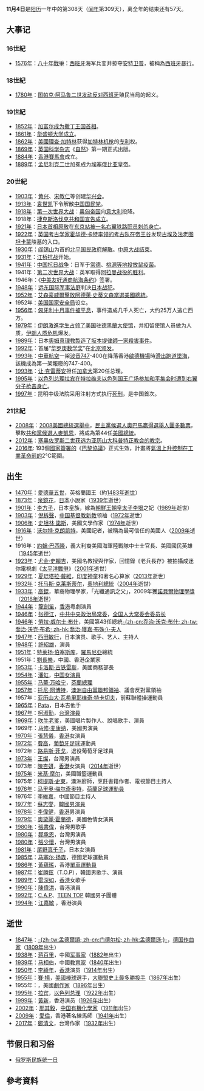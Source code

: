 **11月4日**是[阳历](../Page/阳历.md "wikilink")一年中的第308天（[闰年](../Page/闰年.md "wikilink")第309天），离全年的结束还有57天。

## 大事记

### 16世紀

  - [1576年](https://zh.wikipedia.org/wiki/1576年 "wikilink")：[八十年戰爭](../Page/八十年戰爭.md "wikilink")：[西班牙](../Page/西班牙.md "wikilink")海军兵变并掠夺[安特卫普](../Page/安特卫普.md "wikilink")，被稱為[西班牙暴行](https://zh.wikipedia.org/wiki/西班牙暴行 "wikilink")。

### 18世紀

  - [1780年](https://zh.wikipedia.org/wiki/1780年 "wikilink")：[图帕克·阿马鲁二世发动反对](https://zh.wikipedia.org/wiki/图帕克·阿马鲁二世 "wikilink")[西班牙](../Page/西班牙.md "wikilink")殖民当局的起义。

### 19世紀

  - [1852年](https://zh.wikipedia.org/wiki/1852年 "wikilink")：[加富尔成为](https://zh.wikipedia.org/wiki/卡米洛·奔索·迪·加富爾伯爵 "wikilink")[撒丁王国](https://zh.wikipedia.org/wiki/撒丁王国 "wikilink")[首相](https://zh.wikipedia.org/wiki/首相 "wikilink")。
  - [1861年](../Page/1861年.md "wikilink")：[华盛顿大学成立](https://zh.wikipedia.org/wiki/华盛顿大学 "wikilink")。
  - [1862年](../Page/1862年.md "wikilink")：[美國](https://zh.wikipedia.org/wiki/美國 "wikilink")[理查·加特林](../Page/理查·加特林.md "wikilink")获得[加特林机枪](../Page/加特林机枪.md "wikilink")的[专利](../Page/专利.md "wikilink")权。
  - [1869年](https://zh.wikipedia.org/wiki/1869年 "wikilink")：[英国](https://zh.wikipedia.org/wiki/英国 "wikilink")[科学](../Page/科学.md "wikilink")[杂志](../Page/杂志.md "wikilink")《[自然](https://zh.wikipedia.org/wiki/自然_\(雜誌\) "wikilink")》第一期正式出版。
  - [1884年](../Page/1884年.md "wikilink")：[香港賽馬會](../Page/香港賽馬會.md "wikilink")成立。
  - [1889年](../Page/1889年.md "wikilink")：[孟尼利克二世](../Page/孟尼利克二世.md "wikilink")加冕成为[埃塞俄比亚皇帝](../Page/埃塞俄比亚君主列表.md "wikilink")。

### 20世紀

  - [1903年](../Page/1903年.md "wikilink")：[黄兴](../Page/黄兴.md "wikilink")、[宋教仁](../Page/宋教仁.md "wikilink")等创建[华兴会](../Page/华兴会.md "wikilink")。
  - [1913年](../Page/1913年.md "wikilink")：[袁世凯](../Page/袁世凯.md "wikilink")下令解散[中国国民党](https://zh.wikipedia.org/wiki/中国国民党 "wikilink")。
  - [1918年](../Page/1918年.md "wikilink")：[第一次世界大战](../Page/第一次世界大战.md "wikilink")：[奥匈帝国](../Page/奥匈帝国.md "wikilink")向[意大利](../Page/意大利.md "wikilink")投降。
  - 1918年：[捷克斯洛伐克共和国宣告成立](https://zh.wikipedia.org/wiki/捷克斯洛伐克 "wikilink")。
  - [1921年](../Page/1921年.md "wikilink")：[日本首相](https://zh.wikipedia.org/wiki/日本首相 "wikilink")[原敬](../Page/原敬.md "wikilink")在[东京站被一名](https://zh.wikipedia.org/wiki/东京站 "wikilink")[右翼铁路职员刺杀身亡](https://zh.wikipedia.org/wiki/右翼 "wikilink")。
  - [1922年](../Page/1922年.md "wikilink")：[英国考古学家](https://zh.wikipedia.org/wiki/英国 "wikilink")[霍华德·卡特率领的考古队在](https://zh.wikipedia.org/wiki/霍华德·卡特 "wikilink")[帝王谷](../Page/帝王谷.md "wikilink")发现[古埃及](../Page/古埃及.md "wikilink")[法老](../Page/法老.md "wikilink")[图坦卡蒙](../Page/图坦卡蒙.md "wikilink")陵墓的入口。
  - [1930年](../Page/1930年.md "wikilink")：[阎锡山](../Page/阎锡山.md "wikilink")为首的[北平国民政府解散](https://zh.wikipedia.org/wiki/北平国民政府 "wikilink")。[中原大战结束](https://zh.wikipedia.org/wiki/中原大战 "wikilink")。
  - [1931年](../Page/1931年.md "wikilink")：[江桥抗战](../Page/江桥抗战.md "wikilink")开始。
  - [1941年](../Page/1941年.md "wikilink")：[中国抗日战争](../Page/中国抗日战争.md "wikilink")：日军于[常德](../Page/常德市.md "wikilink")、[桃源等地投放](https://zh.wikipedia.org/wiki/桃源縣 "wikilink")[鼠疫菌](https://zh.wikipedia.org/wiki/鼠疫菌 "wikilink")。
  - 1941年：[第二次世界大战](../Page/第二次世界大战.md "wikilink")：英军取得[阿拉曼战役的胜利](../Page/第二次阿拉曼战役.md "wikilink")。
  - 1946年：《[中美友好通商航海条约](../Page/中美友好通商航海条约.md "wikilink")》签署。
  - [1948年](../Page/1948年.md "wikilink")：[远东国际军事法庭](../Page/远东国际军事法庭.md "wikilink")判决[日本战犯](https://zh.wikipedia.org/wiki/日本战犯 "wikilink")。
  - [1952年](../Page/1952年.md "wikilink")：[艾森豪威爾擊敗](https://zh.wikipedia.org/wiki/艾森豪威爾 "wikilink")[阿德萊·史蒂文森當選](https://zh.wikipedia.org/wiki/阿德萊·史蒂文森 "wikilink")[美國總統](https://zh.wikipedia.org/wiki/美國總統 "wikilink")。
  - 1952年：[美国国家安全局](../Page/美国国家安全局.md "wikilink")设立。
  - [1956年](../Page/1956年.md "wikilink")：[匈牙利十月事件被平息](https://zh.wikipedia.org/wiki/匈牙利十月事件 "wikilink")，事件造成几千人死亡，大约25万人逃亡西方。
  - [1979年](../Page/1979年.md "wikilink")：[伊朗激進学生占领了](https://zh.wikipedia.org/wiki/伊朗 "wikilink")[美国](../Page/美国.md "wikilink")驻[德黑蘭大使馆](https://zh.wikipedia.org/wiki/德黑蘭 "wikilink")，并扣留使馆人员做为人质，[伊朗人质危机](../Page/伊朗人质危机.md "wikilink")爆发。
  - [1989年](../Page/1989年.md "wikilink")：日本[奧姆真理教製造了](https://zh.wikipedia.org/wiki/奧姆真理教 "wikilink")[坂本堤律師一家殺害事件](https://zh.wikipedia.org/wiki/坂本堤律師一家殺害事件 "wikilink")。
  - [1992年](../Page/1992年.md "wikilink")：首届“[华罗庚数学奖](../Page/华罗庚数学奖.md "wikilink")”在[北京颁发](https://zh.wikipedia.org/wiki/北京 "wikilink")。
  - [1993年](../Page/1993年.md "wikilink")：[中華航空](../Page/中華航空.md "wikilink")一架[波音747](../Page/波音747.md "wikilink")-400在降落香港[啟德機場](../Page/啟德機場.md "wikilink")時[滑出跑道墜海](../Page/中華航空605號班機事故.md "wikilink")，該機成為第一架報廢的747-400。
  - [1993年](../Page/1993年.md "wikilink")：[让·克雷蒂安](../Page/让·克雷蒂安.md "wikilink")担任[加拿大](../Page/加拿大.md "wikilink")第20任总理。
  - [1995年](../Page/1995年.md "wikilink")：[以色列总理](../Page/以色列总理.md "wikilink")[拉宾在](../Page/伊扎克·拉宾.md "wikilink")[特拉维夫](../Page/特拉维夫.md "wikilink")[以色列国王广场参加和平集会时遭到右翼分子枪击身亡](https://zh.wikipedia.org/wiki/以色列国王广场 "wikilink")。
  - [1997年](../Page/1997年.md "wikilink")：昆明中级法院采用注射方式执行[死刑](../Page/死刑.md "wikilink")，是中国首次。

### 21世紀

  - [2008年](../Page/2008年.md "wikilink")：[2008美國總統選舉中](https://zh.wikipedia.org/wiki/2008美國總統選舉 "wikilink")，[民主黨候選人](https://zh.wikipedia.org/wiki/美國民主黨 "wikilink")[奧巴馬贏得](https://zh.wikipedia.org/wiki/奧巴馬 "wikilink")[選舉人團多數票](https://zh.wikipedia.org/wiki/選舉人團 "wikilink")，擊敗[共和黨候選人](https://zh.wikipedia.org/wiki/美國共和黨 "wikilink")[麥凱恩](https://zh.wikipedia.org/wiki/麥凱恩 "wikilink")，將成為第44任[美國總統](https://zh.wikipedia.org/wiki/美國總統 "wikilink")。
  - [2012年](../Page/2012年.md "wikilink")：[塞奥佐罗斯二世获选为](https://zh.wikipedia.org/wiki/塞奥佐罗斯二世 "wikilink")[亚历山大科普特正教会的](https://zh.wikipedia.org/wiki/亚历山大科普特正教会 "wikilink")[教宗](https://zh.wikipedia.org/wiki/亚历山大科普特正教教宗列表 "wikilink")。
  - [2016年](../Page/2016年.md "wikilink"): 193個[國家簽署的](https://zh.wikipedia.org/wiki/國家 "wikilink")《[巴黎協議](../Page/巴黎協議.md "wikilink")》正式生效，計畫將[氣溫上升控制在](https://zh.wikipedia.org/wiki/氣溫 "wikilink")[工業革命前的](https://zh.wikipedia.org/wiki/工業革命 "wikilink")2℃範圍。

## 出生

  - [1470年](https://zh.wikipedia.org/wiki/1470年 "wikilink")：[愛德華五世](https://zh.wikipedia.org/wiki/愛德華五世 "wikilink")，英格蘭國王（約[1483年逝世](https://zh.wikipedia.org/wiki/1483年 "wikilink")）
  - [1873年](../Page/1873年.md "wikilink")：[泉鏡花](../Page/泉鏡花.md "wikilink")，[日本](../Page/日本.md "wikilink")小說家（[1939年](../Page/1939年.md "wikilink")逝世）
  - [1901年](../Page/1901年.md "wikilink")：[李方子](../Page/李方子.md "wikilink")，日本皇族，嫁為[朝鮮王朝皇太子](https://zh.wikipedia.org/wiki/朝鮮王朝 "wikilink")[李垠](../Page/李垠.md "wikilink")之妃（[1989年](../Page/1989年.md "wikilink")逝世）
  - [1903年](../Page/1903年.md "wikilink")：[倪柝聲](https://zh.wikipedia.org/wiki/倪柝聲 "wikilink")，[中国基督教新教](../Page/中国基督教新教.md "wikilink")领袖（[1972年](../Page/1972年.md "wikilink")逝世）
  - [1906年](../Page/1906年.md "wikilink")：[史坦林·諾斯](https://zh.wikipedia.org/wiki/史坦林·諾斯 "wikilink")，美國文學作家（[1974年](../Page/1974年.md "wikilink")逝世）
  - [1916年](../Page/1916年.md "wikilink")：[沃尔特·克朗凯特](../Page/沃尔特·克朗凯特.md "wikilink")，美國記者，被稱為最可信任的美國人（[2009年](../Page/2009年.md "wikilink")逝世）
  - 1916年：[約翰·巴西隆](../Page/約翰·巴西隆.md "wikilink")，義大利裔美國海軍陸戰隊中士士官長、美國國民英雄（[1945年](../Page/1945年.md "wikilink")逝世）
  - [1923年](../Page/1923年.md "wikilink")：[尤金·史賴吉](../Page/尤金·史賴吉.md "wikilink")，美國名教授與作家，回憶錄《老兵長存》被拍攝成迷你電視劇《[太平洋戰爭](../Page/太平洋_\(电视剧\).md "wikilink")》（[2001年](../Page/2001年.md "wikilink")逝世）
  - [1929年](../Page/1929年.md "wikilink")：[夏琨塔拉·戴維](https://zh.wikipedia.org/wiki/夏琨塔拉·戴維 "wikilink")，[印度](../Page/印度.md "wikilink")[神童](../Page/神童.md "wikilink")和著名心算家（[2013年](../Page/2013年.md "wikilink")逝世）
  - [1932年](../Page/1932年.md "wikilink")：[托马斯·克莱斯蒂尔](../Page/托马斯·克莱斯蒂尔.md "wikilink")，[奧地利總統](https://zh.wikipedia.org/wiki/奧地利 "wikilink")（[2004年](../Page/2004年.md "wikilink")逝世）
  - [1933年](../Page/1933年.md "wikilink")：[高錕](../Page/高錕.md "wikilink")，華裔物理學家，「光纖通訊之父」，2009年獲[諾貝爾物理學獎](https://zh.wikipedia.org/wiki/諾貝爾物理學獎 "wikilink")（[2018年](../Page/2018年.md "wikilink")逝世）
  - [1944年](../Page/1944年.md "wikilink")：[龍劍笙](../Page/龍劍笙.md "wikilink")，[香港](../Page/香港.md "wikilink")粵劇演員
  - [1946年](../Page/1946年.md "wikilink")：[张德江](../Page/张德江.md "wikilink")，[中共中央政治局常委](https://zh.wikipedia.org/wiki/中共中央政治局常委 "wikilink")，[全国人大常委会委员长](https://zh.wikipedia.org/wiki/全国人大常委会委员长 "wikilink")
  - [1946年](../Page/1946年.md "wikilink")：[劳拉·威尔士·布什](../Page/劳拉·威尔士·布什.md "wikilink")，美國第43任總統[-{zh-cn:乔治·沃克·布什; zh-tw:喬治·沃克·布希; zh-hk:喬治·獲嘉·布殊;}-夫人](../Page/乔治·沃克·布什.md "wikilink")
  - [1947年](../Page/1947年.md "wikilink")：[西田敏行](../Page/西田敏行.md "wikilink")，日本演员、歌手、艺人、主持人
  - [1948年](../Page/1948年.md "wikilink")：[許紹雄](../Page/許紹雄.md "wikilink")，演員
  - [1951年](../Page/1951年.md "wikilink")：[特莱扬·伯塞斯库](../Page/特莱扬·伯塞斯库.md "wikilink")，[羅馬尼亞](../Page/羅馬尼亞.md "wikilink")總統
  - 1951年：[劉長樂](../Page/劉長樂.md "wikilink")，中國、香港企業家
  - [1953年](../Page/1953年.md "wikilink")：[卡洛斯·古铁雷斯](https://zh.wikipedia.org/wiki/卡洛斯·古铁雷斯 "wikilink")，美國商務部長
  - [1954年](../Page/1954年.md "wikilink")：[潘虹](https://zh.wikipedia.org/wiki/潘虹 "wikilink")，[中国女演員](https://zh.wikipedia.org/wiki/中国 "wikilink")
  - [1955年](../Page/1955年.md "wikilink")：[马蒂·万哈宁](../Page/马蒂·万哈宁.md "wikilink")，[芬蘭總理](https://zh.wikipedia.org/wiki/芬蘭總理 "wikilink")
  - [1957年](../Page/1957年.md "wikilink")：[托尼·阿博特](../Page/托尼·阿博特.md "wikilink")，[澳洲自由黨聯邦領袖](https://zh.wikipedia.org/wiki/澳洲 "wikilink")、議會反對黨領袖
  - 1957年：[亚历山大·瓦希里耶维奇·特卡切夫](https://zh.wikipedia.org/wiki/亚历山大·瓦希里耶维奇·特卡切夫 "wikilink")，前蘇聯體操運動員
  - [1965年](../Page/1965年.md "wikilink")：[Pata](https://zh.wikipedia.org/wiki/Pata "wikilink")，日本吉他手
  - [1967年](../Page/1967年.md "wikilink")：[柯淑勤](../Page/柯淑勤.md "wikilink")，[台灣演員](https://zh.wikipedia.org/wiki/台灣 "wikilink")
  - [1969年](../Page/1969年.md "wikilink")：[吹牛老爹](https://zh.wikipedia.org/wiki/吹牛老爹 "wikilink")，美國唱片製作人、說唱歌手、演員
  - 1969年：[马修·麦康纳](../Page/马修·麦康纳.md "wikilink")，美國男演員
  - [1970年](../Page/1970年.md "wikilink")：[張慧儀](../Page/張慧儀.md "wikilink")，[香港](../Page/香港.md "wikilink")女演員
  - [1972年](../Page/1972年.md "wikilink")：[費高](https://zh.wikipedia.org/wiki/費高 "wikilink")，[葡萄牙](../Page/葡萄牙.md "wikilink")[足球](../Page/足球.md "wikilink")運動員
  - 1972年：[路易斯·菲戈](../Page/路易斯·菲戈.md "wikilink")，退役葡萄牙足球員
  - [1973年](../Page/1973年.md "wikilink")：[王燦](../Page/王燦.md "wikilink")，台灣男演員
  - 1973年：[陳杏妍](../Page/陳杏妍.md "wikilink")，[香港](../Page/香港.md "wikilink")女演員（[2014年](../Page/2014年.md "wikilink")逝世）
  - [1975年](../Page/1975年.md "wikilink")：[米基·摩尔](https://zh.wikipedia.org/wiki/米基·摩尔 "wikilink")，美國職籃運動員
  - 1975年：[柯提斯·史東](../Page/柯提斯·史東.md "wikilink")，澳洲廚師，烹飪書籍作者、電視節目主持人
  - [1976年](../Page/1976年.md "wikilink")：[马里奥·梅尔奇奥特](../Page/马里奥·梅尔奇奥特.md "wikilink")，[荷蘭足球運動員](https://zh.wikipedia.org/wiki/荷蘭 "wikilink")
  - 1976年：[李維嘉](https://zh.wikipedia.org/wiki/李維嘉 "wikilink")，中國節目主持人
  - [1977年](../Page/1977年.md "wikilink")：[蘇志燮](../Page/蘇志燮.md "wikilink")，[韓國男演員](https://zh.wikipedia.org/wiki/韓國 "wikilink")
  - [1978年](../Page/1978年.md "wikilink")：[李偉健](../Page/李偉健.md "wikilink")，[香港](../Page/香港.md "wikilink")男演員
  - [1979年](../Page/1979年.md "wikilink")：[奧黛麗·霍蘭德](../Page/奧黛麗·霍蘭德.md "wikilink")，美國色情女演員
  - [1980年](../Page/1980年.md "wikilink")：[張書偉](../Page/張書偉.md "wikilink")，台灣男歌手
  - [1980年](../Page/1980年.md "wikilink")：[鄒承恩](../Page/鄒承恩.md "wikilink")，台灣男演員
  - [1980年](../Page/1980年.md "wikilink")：[張少懷](../Page/張少懷.md "wikilink")，台灣男演員
  - [1981年](../Page/1981年.md "wikilink")：[尾野真千子](../Page/尾野真千子.md "wikilink")，日本女演員
  - [1985年](../Page/1985年.md "wikilink")：[马塞尔·扬森](../Page/马塞尔·扬森.md "wikilink")，德國足球運動員
  - [1986年](../Page/1986年.md "wikilink")：[黃蘊瑤](../Page/黃蘊瑤.md "wikilink")，香港[單車運動員](https://zh.wikipedia.org/wiki/單車 "wikilink")
  - [1987年](../Page/1987年.md "wikilink")：[崔勝鉉](https://zh.wikipedia.org/wiki/崔勝鉉 "wikilink")（T.O.P），韓國男歌手、演員
  - [1989年](../Page/1989年.md "wikilink")：[雷深如](../Page/雷深如.md "wikilink")，[香港](../Page/香港.md "wikilink")女歌手
  - [1990年](../Page/1990年.md "wikilink")：[陳偉洪](../Page/陳偉洪.md "wikilink")，香港演員
  - [1992年](../Page/1992年.md "wikilink")：[C.A.P](https://zh.wikipedia.org/wiki/C.A.P "wikilink")、[TEEN TOP](https://zh.wikipedia.org/wiki/TEEN_TOP "wikilink") 韓國男子團體
  - [1994年](../Page/1994年.md "wikilink")：[江嘉敏](../Page/江嘉敏.md "wikilink") ，香港演員

## 逝世

  - [1847年](https://zh.wikipedia.org/wiki/1847年 "wikilink")：[-{zh-tw:孟德爾頌; zh-cn:门德尔松; zh-hk:孟德爾遜;}-](https://zh.wikipedia.org/wiki/孟德爾頌 "wikilink")，[德国](../Page/德国.md "wikilink")[作曲家](https://zh.wikipedia.org/wiki/作曲家 "wikilink")（[1809年](../Page/1809年.md "wikilink")出生）
  - [1938年](../Page/1938年.md "wikilink")：[蒋百里](https://zh.wikipedia.org/wiki/蒋百里 "wikilink")，中國[军事家](https://zh.wikipedia.org/wiki/军事家 "wikilink")（[1882年](../Page/1882年.md "wikilink")出生）
  - [1939年](../Page/1939年.md "wikilink")：[马相伯](../Page/马相伯.md "wikilink")，中國[教育家](https://zh.wikipedia.org/wiki/教育家 "wikilink")（[1840年](../Page/1840年.md "wikilink")出生）
  - [1950年](../Page/1950年.md "wikilink")：[李綺年](../Page/李綺年.md "wikilink")，[香港](../Page/香港.md "wikilink")演员（[1914年](../Page/1914年.md "wikilink")出生）
  - [1955年](../Page/1955年.md "wikilink")：[賽·揚](../Page/賽·揚.md "wikilink")，[美國](https://zh.wikipedia.org/wiki/美國 "wikilink")[棒球](../Page/棒球.md "wikilink")選手，[大聯盟史上最多勝](https://zh.wikipedia.org/wiki/美國職棒大聯盟 "wikilink")[投手](../Page/投手.md "wikilink")（[1867年](../Page/1867年.md "wikilink")出生）
  - 1955年：，美國[劇作家](https://zh.wikipedia.org/wiki/劇作家 "wikilink")（[1896年](../Page/1896年.md "wikilink")出生）
  - [1995年](../Page/1995年.md "wikilink")：[拉宾](../Page/伊扎克·拉宾.md "wikilink")，[以色列总理](../Page/以色列总理.md "wikilink")（[1922年](../Page/1922年.md "wikilink")出生）
  - [1999年](../Page/1999年.md "wikilink")：[黃新](../Page/黃新.md "wikilink")，香港演员（[1926年](../Page/1926年.md "wikilink")出生）
  - [2002年](../Page/2002年.md "wikilink")：[邢其毅](../Page/邢其毅.md "wikilink")，[中国](https://zh.wikipedia.org/wiki/中国 "wikilink")[有機化學家](https://zh.wikipedia.org/wiki/有機化學 "wikilink")（[1911年](../Page/1911年.md "wikilink")出生）
  - [2009年](../Page/2009年.md "wikilink")：[愛倫](https://zh.wikipedia.org/wiki/愛倫 "wikilink")，香港著名練馬師（[1941年](../Page/1941年.md "wikilink")出生）
  - [2017年](../Page/2017年.md "wikilink")：[鄭清文](../Page/鄭清文.md "wikilink")，台灣作家（[1932年](../Page/1932年.md "wikilink")出生）

## 节假日和习俗

  - [俄罗斯民族统一日](../Page/俄罗斯民族统一日.md "wikilink")

## 參考資料